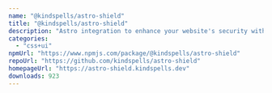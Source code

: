```yaml
---
name: "@kindspells/astro-shield"
title: "@kindspells/astro-shield"
description: "Astro integration to enhance your website's security with SubResource Integrity hashes, Content-Security-Policy headers, and other techniques."
categories:
  - "css+ui"
npmUrl: "https://www.npmjs.com/package/@kindspells/astro-shield"
repoUrl: "https://github.com/kindspells/astro-shield"
homepageUrl: "https://astro-shield.kindspells.dev"
downloads: 923
---
```


